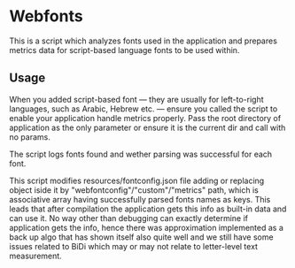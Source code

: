 # Webfonts

This is a script which analyzes fonts used in the application and prepares metrics data for script-based language fonts to be used within.

## Usage

When you added script-based font — they are usually for left-to-right languages, such as Arabic, Hebrew etc. — ensure you called the script to enable your application handle metrics properly.
Pass the root directory of application as the only parameter or ensure it is the current dir and call with no params.

The script logs fonts found and wether parsing was successful for each font.

This script modifies resources/fontconfig.json file adding or replacing object iside it by "webfontconfig"/"custom"/"metrics" path, which is associative array having successfully parsed fonts names as keys. This leads that after compilation the application gets this info as built-in data and can use it.
No way other than debugging can exactly determine if application gets the info, hence there was approximation implemented as a back up algo that has shown itself also quite well and we still have some issues related to BiDi which may or may not relate to letter-level text measurement. 